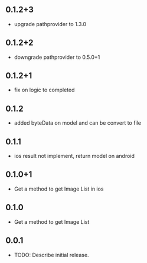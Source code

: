 ## 0.1.2+3
* upgrade pathprovider to 1.3.0

## 0.1.2+2
* downgrade pathprovider to 0.5.0+1

## 0.1.2+1
*  fix on logic to completed

## 0.1.2
* added byteData on model and can be convert to file

## 0.1.1
* ios result not implement, return model on android

## 0.1.0+1
* Get a method to get Image List in ios

## 0.1.0
* Get a method to get Image List

## 0.0.1

* TODO: Describe initial release.
